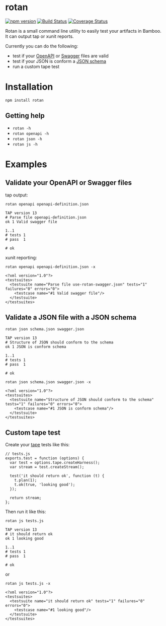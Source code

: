rotan
=====

[![npm version][npm-badge]][npm-url]
[![Build Status][travis-badge]][travis-url]
[![Coverage Status][coveralls-badge]][coveralls-url]

Rotan is a small command line utility to easily test your artifacts in Bamboo. It can output tap or xunit reports.

Currently you can do the following:

  - test if your [OpenAPI](https://openapis.org) or [Swagger](http://swagger.io) files are valid
  - test if your JSON is conform a [JSON schema](http://json-schema.org)  
  - run a custom tape test


# Installation

```
npm install rotan
```

## Getting help

- `rotan -h`
- `rotan openapi -h`
- `rotan json -h`
- `rotan js -h`


# Examples

## Validate your OpenAPI or Swagger files

tap output:

```
rotan openapi openapi-definition.json

TAP version 13
# Parse file openapi-definition.json
ok 1 Valid swagger file

1..1
# tests 1
# pass  1

# ok
```

xunit reporting:

```
rotan openapi openapi-definition.json -x

<?xml version="1.0"?>
<testsuites>
  <testsuite name="Parse file use-rotan-swagger.json" tests="1" failures="0" errors="0">
    <testcase name="#1 Valid swagger file"/>
  </testsuite>
</testsuites>
```

## Validate a JSON file with a JSON schema

```
rotan json schema.json swagger.json

TAP version 13
# Structure of JSON should conform to the schema
ok 1 JSON is conform schema

1..1
# tests 1
# pass  1

# ok
```

```
rotan json schema.json swagger.json -x

<?xml version="1.0"?>
<testsuites>
  <testsuite name="Structure of JSON should conform to the schema" tests="1" failures="0" errors="0">
    <testcase name="#1 JSON is conform schema"/>
  </testsuite>
</testsuites>
```


## Custom tape test

Create your [tape](https://www.npmjs.com/package/tape) tests like this:

```
// tests.js
exports.test = function (options) {
  var test = options.tape.createHarness();
  var stream = test.createStream();

  test('it should return ok', function (t) {
    t.plan(1);
    t.ok(true, 'looking good');
  });

  return stream;
};
```

Then run it like this:


```
rotan js tests.js

TAP version 13
# it should return ok
ok 1 looking good

1..1
# tests 1
# pass  1

# ok
```

or

```
rotan js tests.js -x

<?xml version="1.0"?>
<testsuites>
  <testsuite name="it should return ok" tests="1" failures="0" errors="0">
    <testcase name="#1 looking good"/>
  </testsuite>
</testsuites>
```


[npm-badge]: https://badge.fury.io/js/rotan.svg
[npm-url]: https://badge.fury.io/js/rotan
[travis-badge]: https://travis-ci.org/orangewise/rotan.svg?branch=master
[travis-url]: https://travis-ci.org/orangewise/rotan
[coveralls-badge]: https://coveralls.io/repos/github/orangewise/rotan/badge.svg?branch=master
[coveralls-url]: https://coveralls.io/github/orangewise/rotan?branch=master
